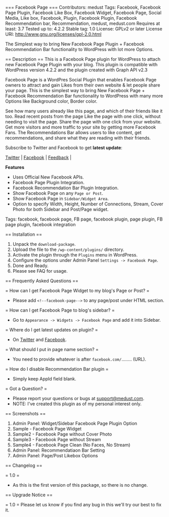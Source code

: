 === Facebook Page ===
Contributors: medust
Tags: Facebook, Facebook Page Plugin, Facebook Like Box, Facebook Widget, Facebook Page, Social Media, Like box, Facebook, Plugin, Facebook Plugin, Facebook Recommendation bar, Recommendation, medust, medust.com
Requires at least: 3.7
Tested up to: 4.2.2
Stable tag: 1.0
License: GPLv2 or later
License URI: http://www.gnu.org/licenses/gpl-2.0.html

The Simplest way to bring New Facebook Page Plugin + Facebook Recommendation Bar functionality to WordPress with lot more Options.

== Description ==
This is a Facebook Page plugin for WordPress to attach new Facebook Page Plugin with your blog. This plugin is compatible with WordPress version 4.2.2 and the plugin created with Graph API v2.3

Facebook Page is a WordPres Social Plugin that enables Facebook Page owners to attract and gain Likes from their own website & let people share your page. This is the simplest way to bring New Facebook Page + Facebook Recommendation Bar functionality to WordPress with many more Options like Background color, Border color.

See how many users already like this page, and which of their friends like it too. Read recent posts from the page Like the page with one click, without needing to visit the page. Share the page with one click from your website. Get more visitors and more traffic to your site by getting more Facebook Fans. The Recommendations Bar allows users to like content, get recommendations, and share what they are reading with their friends.

Subscribe to Twitter and Facebook to get **latest update**:

[Twitter](http://twitter.com/Medusts) |
[Facebook](http://www.facebook.com/medustdotcom) |
[Feedback](http://medust.com/) |

**Features**

* Uses Official New Facebook APIs.
* Facebook Page Plugin Integration.
* Facebook Recommendation Bar Plugin Integration.
* Show Facebook Page on any `Page or Post`.
* Show Facebook Page in `Sidebar/Widget Area`.
* Option to specify Width, Height, Number of Connections, Stream, Cover Photo for both Sidebar and Post/Page widget.

Tags: facebook, facebook page, FB page, facebook plugin, page plugin, FB page plugin, facebook integration

== Installation ==
1. Unpack the `download-package`.
2. Upload the file to the `/wp-content/plugins/` directory.
3. Activate the plugin through the `Plugins` menu in WordPress.
4. Configure the options under Admin Panel `Settings -> Facebook Page`.
5. Done and Ready.
6. Please see FAQ for usage.

== Frequently Asked Questions ==

= How can I get Facebook Page Widget to my blog's Page or Post? =
* Please add `<!--facebook-page-->` to any page/post under HTML section. 

= How can I get Facebook Page to blog's sidebar? =
* Go to `Appearance -> Widgets -> Facebook Page` and add it into Sidebar.

= Where do I get latest updates on plugin? =
* On <a href="http://twitter.com/Medusts" target="_blank">Twitter</a> and <a href="http://www.facebook.com/medustdotcom" target="_blank">Facebook</a>.

= What should I put in page name section? =
* You need to provide whatever is after `facebook.com/`........ (URL).

= How do I disable Recommendation Bar plugin =
* Simply keep AppId field blank. 

= Got a Question? =
* Please report your questions or bugs at support@medust.com.
* NOTE: I've created this plugin as of my personal interest only. 

== Screenshots ==
1. Admin Panel: Widget/Sidebar Facebook Page Plugin Option
2. Sample - Facebook Page Widget
3. Sample2 - Facebook Page without Cover Photo
4. Sample3 - Facebook Page without Stream
5. Sample4 - Facebook Page Clean (No Faces, No Stream)
6. Admin Panel: Recommendatiaon Bar Setting
7. Admin Panel: Page/Post Likebox Options

== Changelog ==

= 1.0 =
* As this is the first version of this package, so there is no change.

== Upgrade Notice ==

= 1.0 =
Please let us know if you find any bug in this we'll try our best to fix it.
